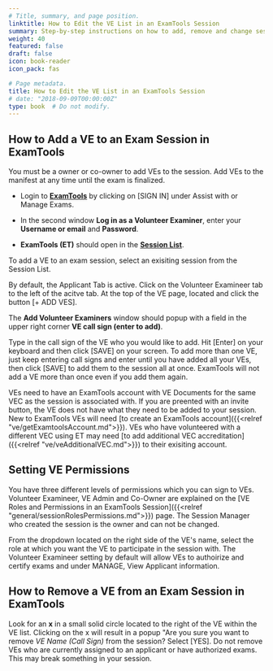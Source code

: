 ```yaml
---
# Title, summary, and page position.
linktitle: How to Edit the VE List in an ExamTools Session
summary: Step-by-step instructions on how to add, remove and change session permissions of a Volunteer Examineer in ExamTools.
weight: 40
featured: false
draft: false
icon: book-reader
icon_pack: fas

# Page metadata.
title: How to Edit the VE List in an ExamTools Session
# date: "2018-09-09T00:00:00Z"
type: book  # Do not modify.
---
```


## How to Add a VE to an Exam Session in ExamTools

You must be a owner or co-owner to add VEs to the session.  Add VEs to the manifest at any time until the exam is finalized.

* Login to **[ExamTools](http://exam.tools)** by clicking on [SIGN IN] under Assist with or Manage Exams.

* In the second window **Log in as a Volunteer Examiner**, enter your **Username or email** and **Password**.

* **ExamTools (ET)** should open in the **[Session List](https://exam.tools/ve/sessions)**.

To add a VE to an exam session, select an exisiting session from the Session List. 

By default, the Applicant Tab is active.  Click on the Volunteer Examineer tab to the left of the acitve tab.  At the top of the VE page, located and click the button [+ ADD VES].

The **Add Volunteer Examiners** window should popup with a field in the upper right corner **VE call sign (enter to add)**.

Type in the call sign of the VE who you would like to add. Hit [Enter] on your keyboard and then click [SAVE] on your screen. To add more than one VE, just keep entering call signs and enter until you have added all your VEs, then click [SAVE] to add them to the session all at once.  ExamTools will not add a VE more than once even if you add them again.

VEs need to have an ExamTools account with VE Documents for the same VEC as the session is associated with. If you are preented with an invite button, the VE does not have what they need to be added to your session. New to ExamTools VEs will need [to create an ExamTools account]({{<relref "ve/getExamtoolsAccount.md">}}).  VEs who have volunteered with a different VEC using ET may need [to add additional VEC accreditation]({{<relref "ve/veAdditionalVEC.md">}}) to their exisiting account.

## Setting VE Permissions

You have three different levels of permissions which you can sign to VEs. Volunteer Examineer, VE Admin and Co-Owner are explained on the [VE Roles and Permissions in an ExamTools Session]({{<relref "general/sessionRolesPermissions.md">}}) page.  The Session Manager who created the session is the owner and can not be changed.

From the dropdown located on the right side of the VE's name, select the role at which you want the VE to participate in the session with.  The Volunteer Examineer setting by default will allow VEs to authoirize and certify exams and under MANAGE, View Applicant information.

## How to Remove a VE from an Exam Session in ExamTools

Look for an **x** in a small solid circle located to the right of the VE within the VE list.  Clicking on the x will result in a popup "Are you sure you want to remove *VE Name (Call Sign)* from the session?  Select [YES].  Do not remove VEs who are currently assigned to an applicant or have authorized exams.  This may break something in your session.
